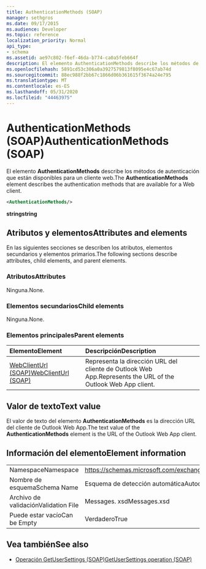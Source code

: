 ```yaml
---
title: AuthenticationMethods (SOAP)
manager: sethgros
ms.date: 09/17/2015
ms.audience: Developer
ms.topic: reference
localization_priority: Normal
api_type:
- schema
ms.assetid: ae97c802-f6ef-46da-b774-ca0a5feb664f
description: El elemento AuthenticationMethods describe los métodos de autenticación que están disponibles para un cliente web.
ms.openlocfilehash: 5891cd53c306a0a3927579813f8095e4c67ab74d
ms.sourcegitcommit: 88ec988f2bb67c1866d06b361615f3674a24e795
ms.translationtype: MT
ms.contentlocale: es-ES
ms.lasthandoff: 05/31/2020
ms.locfileid: "44463975"
---
```

# <a name="authenticationmethods-soap"></a><span data-ttu-id="0ab63-103">AuthenticationMethods (SOAP)</span><span class="sxs-lookup"><span data-stu-id="0ab63-103">AuthenticationMethods (SOAP)</span></span>

<span data-ttu-id="0ab63-104">El elemento **AuthenticationMethods** describe los métodos de autenticación que están disponibles para un cliente web.</span><span class="sxs-lookup"><span data-stu-id="0ab63-104">The **AuthenticationMethods** element describes the authentication methods that are available for a Web client.</span></span> 
  
```XML
<AuthenticationMethods/>
```

 <span data-ttu-id="0ab63-105">**string**</span><span class="sxs-lookup"><span data-stu-id="0ab63-105">**string**</span></span>
## <a name="attributes-and-elements"></a><span data-ttu-id="0ab63-106">Atributos y elementos</span><span class="sxs-lookup"><span data-stu-id="0ab63-106">Attributes and elements</span></span>

<span data-ttu-id="0ab63-107">En las siguientes secciones se describen los atributos, elementos secundarios y elementos primarios.</span><span class="sxs-lookup"><span data-stu-id="0ab63-107">The following sections describe attributes, child elements, and parent elements.</span></span>
  
### <a name="attributes"></a><span data-ttu-id="0ab63-108">Atributos</span><span class="sxs-lookup"><span data-stu-id="0ab63-108">Attributes</span></span>

<span data-ttu-id="0ab63-109">Ninguna.</span><span class="sxs-lookup"><span data-stu-id="0ab63-109">None.</span></span>
  
### <a name="child-elements"></a><span data-ttu-id="0ab63-110">Elementos secundarios</span><span class="sxs-lookup"><span data-stu-id="0ab63-110">Child elements</span></span>

<span data-ttu-id="0ab63-111">Ninguna.</span><span class="sxs-lookup"><span data-stu-id="0ab63-111">None.</span></span>
  
### <a name="parent-elements"></a><span data-ttu-id="0ab63-112">Elementos principales</span><span class="sxs-lookup"><span data-stu-id="0ab63-112">Parent elements</span></span>

|<span data-ttu-id="0ab63-113">**Elemento**</span><span class="sxs-lookup"><span data-stu-id="0ab63-113">**Element**</span></span>|<span data-ttu-id="0ab63-114">**Descripción**</span><span class="sxs-lookup"><span data-stu-id="0ab63-114">**Description**</span></span>|
|:-----|:-----|
|[<span data-ttu-id="0ab63-115">WebClientUrl (SOAP)</span><span class="sxs-lookup"><span data-stu-id="0ab63-115">WebClientUrl (SOAP)</span></span>](webclienturl-soap.md) <br/> |<span data-ttu-id="0ab63-116">Representa la dirección URL del cliente de Outlook Web App.</span><span class="sxs-lookup"><span data-stu-id="0ab63-116">Represents the URL of the Outlook Web App client.</span></span>  <br/> |
   
## <a name="text-value"></a><span data-ttu-id="0ab63-117">Valor de texto</span><span class="sxs-lookup"><span data-stu-id="0ab63-117">Text value</span></span>

<span data-ttu-id="0ab63-118">El valor de texto del elemento **AuthenticationMethods** es la dirección URL del cliente de Outlook Web App.</span><span class="sxs-lookup"><span data-stu-id="0ab63-118">The text value of the **AuthenticationMethods** element is the URL of the Outlook Web App client.</span></span> 
  
## <a name="element-information"></a><span data-ttu-id="0ab63-119">Información del elemento</span><span class="sxs-lookup"><span data-stu-id="0ab63-119">Element information</span></span>

|||
|:-----|:-----|
|<span data-ttu-id="0ab63-120">Namespace</span><span class="sxs-lookup"><span data-stu-id="0ab63-120">Namespace</span></span>  <br/> |https://schemas.microsoft.com/exchange/2010/Autodiscover  <br/> |
|<span data-ttu-id="0ab63-121">Nombre de esquema</span><span class="sxs-lookup"><span data-stu-id="0ab63-121">Schema Name</span></span>  <br/> |<span data-ttu-id="0ab63-122">Esquema de detección automática</span><span class="sxs-lookup"><span data-stu-id="0ab63-122">Autodiscover schema</span></span>  <br/> |
|<span data-ttu-id="0ab63-123">Archivo de validación</span><span class="sxs-lookup"><span data-stu-id="0ab63-123">Validation File</span></span>  <br/> |<span data-ttu-id="0ab63-124">Messages. xsd</span><span class="sxs-lookup"><span data-stu-id="0ab63-124">Messages.xsd</span></span>  <br/> |
|<span data-ttu-id="0ab63-125">Puede estar vacío</span><span class="sxs-lookup"><span data-stu-id="0ab63-125">Can be Empty</span></span>  <br/> |<span data-ttu-id="0ab63-126">Verdadero</span><span class="sxs-lookup"><span data-stu-id="0ab63-126">True</span></span>  <br/> |
   
## <a name="see-also"></a><span data-ttu-id="0ab63-127">Vea también</span><span class="sxs-lookup"><span data-stu-id="0ab63-127">See also</span></span>

- [<span data-ttu-id="0ab63-128">Operación GetUserSettings (SOAP)</span><span class="sxs-lookup"><span data-stu-id="0ab63-128">GetUserSettings operation (SOAP)</span></span>](getusersettings-operation-soap.md)

